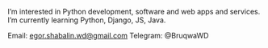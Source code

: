 I’m interested in Python development, software and web apps and services.
I’m currently learning Python, Django, JS, Java.

Email: egor.shabalin.wd@gmail.com
Telegram: @BruqwaWD
